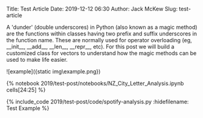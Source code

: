 Title: Test Article
Date: 2019-12-12 06:30
Author: Jack McKew
Slug: test-article

A 'dunder' (double underscores) in Python (also known as a magic method) are the functions within classes having two prefix and suffix underscores in the function name. These are normally used for operator overloading (eg, \_\_init\_\_, \_\_add\_\_, \_\_len\_\_, \_\_repr\_\_, etc). For this post we will build a customized class for vectors to understand how the magic methods can be used to make life easier.

![example]({static img\example.png})

{% notebook 2019/test-post/notebooks/NZ_City_Letter_Analysis.ipynb cells[24:25] %}

{% include_code 2019/test-post/code/spotify-analysis.py :hidefilename: Test Example %}
